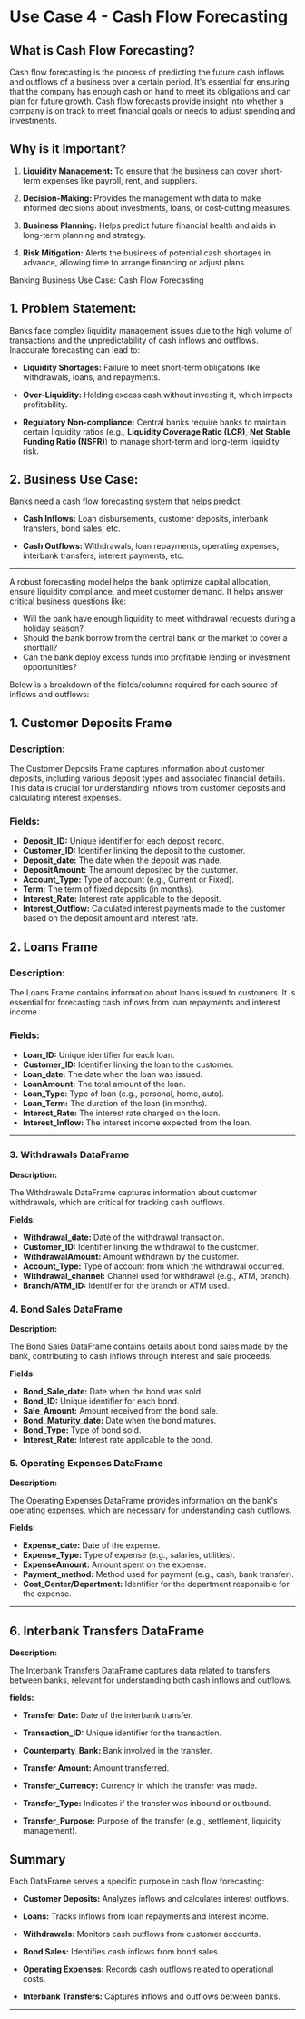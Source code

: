 # Use Case 4 - Cash Flow Forecasting

## What is Cash Flow Forecasting?

Cash flow forecasting is the process of predicting the future cash inflows and outflows of a business over a certain period. It's essential for ensuring that the company has enough cash on hand to meet its obligations and can plan for future growth. Cash flow forecasts provide insight into whether a company is on track to meet financial goals or needs to adjust spending and investments.

## Why is it Important?

1. **Liquidity Management:** To ensure that the business can cover short-term expenses like payroll, rent, and suppliers.

2. **Decision-Making:** Provides the management with data to make informed decisions about investments, loans, or cost-cutting measures.

3. **Business Planning:** Helps predict future financial health and aids in long-term planning and strategy.

4. **Risk Mitigation:** Alerts the business of potential cash shortages in advance, allowing time to arrange financing or adjust plans.

Banking Business Use Case: Cash Flow Forecasting

## 1. Problem Statement:

Banks face complex liquidity management issues due to the high volume of transactions and the unpredictability of cash inflows and outflows. Inaccurate forecasting can lead to:

* **Liquidity Shortages:** Failure to meet short-term obligations like withdrawals, loans, and repayments.

* **Over-Liquidity:** Holding excess cash without investing it, which impacts profitability.

* **Regulatory Non-compliance:** Central banks require banks to maintain certain liquidity ratios (e.g., **Liquidity Coverage Ratio (LCR)**, **Net Stable Funding Ratio (NSFR)**) to manage short-term and long-term liquidity risk.

## 2. Business Use Case:

Banks need a cash flow forecasting system that helps predict:

* **Cash Inflows:** Loan disbursements, customer deposits, interbank transfers, bond sales, etc.

* **Cash Outflows:** Withdrawals, loan repayments, operating expenses, interbank transfers, interest payments, etc.

---

A robust forecasting model helps the bank optimize capital allocation, ensure liquidity compliance, and meet customer demand. It helps answer critical business questions like:

* Will the bank have enough liquidity to meet withdrawal requests during a holiday season?
* Should the bank borrow from the central bank or the market to cover a shortfall?
* Can the bank deploy excess funds into profitable lending or investment opportunities?

Below is a breakdown of the fields/columns required for each source of inflows and outflows:

## 1. Customer Deposits Frame

### Description:

The Customer Deposits Frame captures information about customer deposits, including various deposit types and associated financial details. This data is crucial for understanding inflows from customer deposits and calculating interest expenses.

### Fields:

* **Deposit_ID:** Unique identifier for each deposit record.
* **Customer_ID:** Identifier linking the deposit to the customer.
* **Deposit_date:** The date when the deposit was made.
* **DepositAmount:** The amount deposited by the customer.
* **Account_Type:** Type of account (e.g., Current or Fixed).
* **Term:** The term of fixed deposits (in months).
* **Interest_Rate:** Interest rate applicable to the deposit.
* **Interest_Outflow:** Calculated interest payments made to the customer based on the deposit amount and interest rate.

## 2. Loans Frame

### Description:

The Loans Frame contains information about loans issued to customers. It is essential for forecasting cash inflows from loan repayments and interest income

### Fields:

* **Loan_ID:** Unique identifier for each loan.
* **Customer_ID:** Identifier linking the loan to the customer.
* **Loan_date:** The date when the loan was issued.
* **LoanAmount:** The total amount of the loan.
* **Loan_Type:** Type of loan (e.g., personal, home, auto).
* **Loan_Term:** The duration of the loan (in months).
* **Interest_Rate:** The interest rate charged on the loan.
* **Interest_Inflow:** The interest income expected from the loan.

---

### 3. Withdrawals DataFrame

**Description:**

The Withdrawals DataFrame captures information about customer withdrawals, which are critical for tracking cash outflows.

**Fields:**

* **Withdrawal_date:** Date of the withdrawal transaction.
* **Customer_ID:** Identifier linking the withdrawal to the customer.
* **WithdrawalAmount:** Amount withdrawn by the customer.
* **Account_Type:** Type of account from which the withdrawal occurred.
* **Withdrawal_channel:** Channel used for withdrawal (e.g., ATM, branch).
* **Branch/ATM_ID:** Identifier for the branch or ATM used.

### 4. Bond Sales DataFrame

**Description:**

The Bond Sales DataFrame contains details about bond sales made by the bank, contributing to cash inflows through interest and sale proceeds.

**Fields:**

* **Bond_Sale_date:** Date when the bond was sold.
* **Bond_ID:** Unique identifier for each bond.
* **Sale_Amount:** Amount received from the bond sale.
* **Bond_Maturity_date:** Date when the bond matures.
* **Bond_Type:** Type of bond sold.
* **Interest_Rate:** Interest rate applicable to the bond.

### 5. Operating Expenses DataFrame

**Description:**

The Operating Expenses DataFrame provides information on the bank's operating expenses, which are necessary for understanding cash outflows.

**Fields:**

* **Expense_date:** Date of the expense.
* **Expense_Type:** Type of expense (e.g., salaries, utilities).
* **ExpenseAmount:** Amount spent on the expense.
* **Payment_method:** Method used for payment (e.g., cash, bank transfer).
* **Cost_Center/Department:** Identifier for the department responsible for the expense.

---

## 6. Interbank Transfers DataFrame

**Description:**

The Interbank Transfers DataFrame captures data related to transfers between banks, relevant for understanding both cash inflows and outflows.

**fields:**

* **Transfer Date:** Date of the interbank transfer.

* **Transaction_ID:** Unique identifier for the transaction.

* **Counterparty_Bank:** Bank involved in the transfer.

* **Transfer Amount:** Amount transferred.

* **Transfer_Currency:** Currency in which the transfer was made.

* **Transfer_Type:** Indicates if the transfer was inbound or outbound.

* **Transfer_Purpose:** Purpose of the transfer (e.g., settlement, liquidity management).

## Summary

Each DataFrame serves a specific purpose in cash flow forecasting:

* **Customer Deposits:** Analyzes inflows and calculates interest outflows.

* **Loans:** Tracks inflows from loan repayments and interest income.

* **Withdrawals:** Monitors cash outflows from customer accounts.

* **Bond Sales:** Identifies cash inflows from bond sales.

* **Operating Expenses:** Records cash outflows related to operational costs.

* **Interbank Transfers:** Captures inflows and outflows between banks.

---

